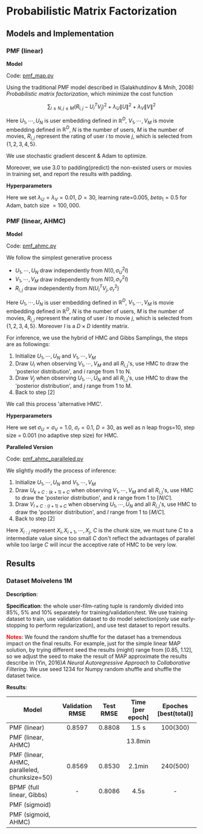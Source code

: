 # Probabilistic Matrix Factorization

## Models and Implementation

### PMF (linear)

**Model**

Code: [pmf_map.py](pmf_map.py)

Using the traditional PMF model described in (Salakhutdinov & Mnih, 2008) *Probabilistic matrix factorization*, which minimize the cost function

$$\sum_{i\le N, j \le M} {(R_{i,j}-U_i^TV_j)^2} + \lambda_U\|U\|^2 + \lambda_V\|V\|^2$$

Here $U_1,\cdots,U_N$ is user embedding defined in $\mathbb{R}^D$, $V_1,\cdots,V_M$ is movie embedding defined in $\mathbb{R}^D$, $N$ is the number of users, $M$ is the number of movies, $R_{i,j}$ represent the rating of user $i$ to movie $j$, which is selected from $\{1, 2, 3, 4, 5\}$.

We use stochastic gradient descent & Adam to optimize.

Moreover, we use $3.0$ to padding(predict) the non-existed users or movies in training set, and report the results with padding.

**Hyperparameters**

Here we set $\lambda_U=\lambda_V=0.01$, $D=30$, learning rate=0.005, $beta_1=0.5$ for Adam, batch size $=100,000$.

### PMF (linear, AHMC)

**Model**

Code: [pmf_ahmc.py](pmf_ahmc.py)

We follow the simplest generative process

- $U_1, \cdots, U_N$ draw independently from $N(0, \sigma_U^2 I)$
- $V_1, \cdots, V_M$ draw independently from $N(0, \sigma_V^2 I)$
- $R_{i,j}$ draw independently from $N(U_i^TV_j, \sigma_r^2)$

Here $U_1,\cdots,U_N$ is user embedding defined in $\mathbb{R}^D$, $V_1,\cdots,V_M$ is movie embedding defined in $\mathbb{R}^D$, $N$ is the number of users, $M$ is the number of movies, $R_{i,j}$ represent the rating of user $i$ to movie $j$, which is selected from $\{1, 2, 3, 4, 5\}$. Moreover $I$ is a $D \times D$ identity matrix.

For inference, we use the hybrid of HMC and Gibbs Samplings, the steps are as followings:

1. Initialize $U_1, \cdots, U_N$ and $V_1, \cdots, V_M$
2. Draw $U_i$ when observing $V_1, \cdots, V_M$ and all $R_{i,j}$'s, use HMC to draw the 'posterior distribution', and $i$ range from 1 to N.
3. Draw $V_j$ when observing $U_1, \cdots, U_N$ and all $R_{i,j}$'s, use HMC to draw the 'posterior distribution', and $j$ range from 1 to M.
4. Back to step [2]

We call this process 'alternative HMC'.

**Hyperparameters**

Here we set $\sigma_U=\sigma_V=1.0$, $\sigma_r=0.1$, $D=30$, as well as n leap frogs=10, step size = 0.001 (no adaptive step size) for HMC.

**Paralleled Version**

Code: [pmf\_ahmc\_paralleled.py](pmf_ahmc_paralleled.py)

We slightly modify the process of inference:

1. Initialize $U_1, \cdots, U_N$ and $V_1, \cdots, V_M$
2. Draw $U_{k\times C : (k+1)\times C}$ when observing $V_1, \cdots, V_M$ and all $R_{i,j}$'s, use HMC to draw the 'posterior distribution', and $k$ range from 1 to $\lceil N/C \rceil$.
3. Draw $V_{l\times C : (l+1)\times C}$ when observing $U_1, \cdots, U_N$ and all $R_{i,j}$'s, use HMC to draw the 'posterior distribution', and $l$ range from 1 to $\lceil M/C \rceil$.
4. Back to step [2]

Here $X_{i:j}$ represent $X_i, X_{i+1}, \cdots, X_{j}$, $C$ is the chunk size, we must tune $C$ to a intermediate value since too small $C$ don't reflect the advantages of parallel while too large $C$ will incur the acceptive rate of HMC to be very low.

## Results

### Dataset Moivelens 1M

**Description**:

**Specification**: the whole user-film-rating tuple is randomly divided into 85%, 5% and 10% separately for training/validation/test. We use training dataset to train, use validation dataset to do model selection(only use early-stopping to perform regularization), and use test dataset to report results.

<font color='red'>**Notes**</font>: We found the random shuffle for the dataset has a tremendous impact on the final results. For example, just for the simple linear MAP solution, by trying different seed the results (might) range from [0.85, 1.12], so we adjust the seed to make the result of MAP approximate the results describe in (Yin, 2016)*A Neural Autoregressive Approach to Collaborative Filtering*. We use seed 1234 for Numpy random shuffle and shuffle the dataset twice.

**Results**: 

| Model                    | Validation RMSE | Test RMSE | Time [per epoch] |  Epoches [best(total)]  |
| ------------------------ |:---------------:|:---------:|:------------:|:-----:|
| PMF (linear)             | 0.8597          | 0.8808    | 1.5 s  | 100(300) |
| PMF (linear, AHMC)       |          |     | 13.8min |     |
| PMF (linear, AHMC, paralleled, chunksize=50)       |   0.8569       | 0.8530 | 2.1min | 240(500) |
| BPMF (full linear, Gibbs)       | -               | 0.8086    | 4.5s   | -   |
| PMF (sigmoid)            |                 |           |        |     |
| PMF (sigmoid, AHMC)      |                 |           |        |     |